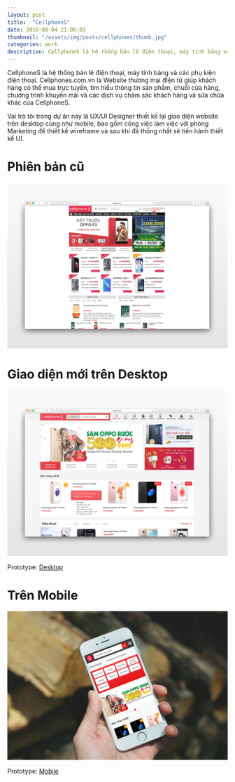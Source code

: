 ```yaml
---
layout: post
title:  "CellphoneS"
date: 2016-08-04 21:06:03
thumbnail: "/assets/img/posts/cellphones/thumb.jpg"
categories: work
description: CellphoneS là hệ thống bán lẽ điện thoại, máy tính bảng và các phụ kiện điện thoại. 
---
```

CellphoneS là hệ thống bán lẽ điện thoại, máy tính bảng và các phụ kiện điện thoại. 
Cellphones.com.vn là Website thương mại điện tử giúp khách hàng có thể mua trực tuyến, tìm hiểu thông tin sản phẩm, chuỗi cửa hàng, chương trình khuyến mãi và các dịch vụ chăm sác khách hàng và sửa chữa khác của CellphoneS.

Vai trò tôi trong dự án này là UX/UI Designer thiết kế lại giao diện website trên desktop cũng như mobile, bao gồm công việc làm việc với phòng Marketing để thiết kế wireframe và sau khi đã thống nhất sẽ tiến hành thiết kế UI.

# Phiên bản cũ

![Giao diện cũ](/assets/img/posts/cellphones/old-version-mockup.jpg)

# Giao diện mới trên Desktop

![Giao mới trên Desktop](/assets/img/posts/cellphones/new-design-desktop-mockup.jpg)

Prototype: [Desktop](https://marvelapp.com/353e08f)

# Trên Mobile

![Giao mới trên Mobile](/assets/img/posts/cellphones/new-design-mobile-mockup.jpg)

Prototype: [Mobile](https://marvelapp.com/58chjh7)


